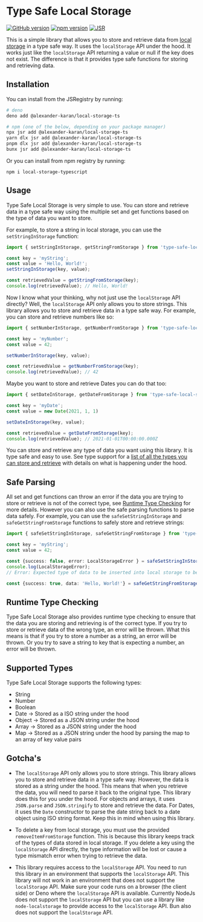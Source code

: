 # Type Safe Local Storage

[![GitHub version](https://badge.fury.io/gh/AlexanderKaran%2Flocal-storage-ts.svg)](https://badge.fury.io/gh/AlexanderKaran%2Flocal-storage-ts)
[![npm version](https://badge.fury.io/js/local-storage-typescript.svg)](https://badge.fury.io/js/local-storage-typescript)
[![JSR](https://jsr.io/badges/@alexander-karan/local-storage-ts)](https://jsr.io/@alexander-karan/local-storage-ts)


This is a simple library that allows you to store and retrieve data from [local storage](https://developer.mozilla.org/en-US/docs/Web/API/Window/localStorage) in a type safe way. It uses the `localStorage` API under the hood. It works just like the `localStorage` API returning a value or null if the key does not exist. The difference is that it provides type safe functions for storing and retrieving data.

## Installation

You can install from the JSRegistry by running:

```bash
# deno
deno add @alexander-karan/local-storage-ts

# npm (one of the below, depending on your package manager)
npx jsr add @alexander-karan/local-storage-ts
yarn dlx jsr add @alexander-karan/local-storage-ts
pnpm dlx jsr add @alexander-karan/local-storage-ts
bunx jsr add @alexander-karan/local-storage-ts
```

Or you can install from npm registry by running:

```
npm i local-storage-typescript
```

## Usage

Type Safe Local Storage is very simple to use. You can store and retrieve data in a type safe way using the multiple set and get functions based on the type of data you want to store.

For example, to store a string in local storage, you can use the `setStringInStorage` function:

```typescript
import { setStringInStorage, getStringFromStorage } from 'type-safe-local-storage';

const key = 'myString';
const value = 'Hello, World!';
setStringInStorage(key, value);

const retrievedValue = getStringFromStorage(key);
console.log(retrievedValue); // Hello, World!
```

Now I know what your thinking, why not just use the `localStorage` API directly? Well, the `localStorage` API only allows you to store strings. This library allows you to store and retrieve data in a type safe way. For example, you can store and retrieve numbers like so:

```typescript
import { setNumberInStorage, getNumberFromStorage } from 'type-safe-local-storage';

const key = 'myNumber';
const value = 42;

setNumberInStorage(key, value);

const retrievedValue = getNumberFromStorage(key);
console.log(retrievedValue); // 42
```

Maybe you want to store and retrieve Dates you can do that too:

```typescript
import { setDateInStorage, getDateFromStorage } from 'type-safe-local-storage';

const key = 'myDate';
const value = new Date(2021, 1, 1)

setDateInStorage(key, value);

const retrievedValue = getDateFromStorage(key);
console.log(retrievedValue); // 2021-01-01T00:00:00.000Z
```

You can store and retrieve any type of data you want using this library. It is type safe and easy to use. See type support for a [list of all the types you can store and retrieve](#supported-types) with details on what is happening under the hood. 

## Safe Parsing 

All set and get functions can throw an error if the data you are trying to store or retrieve is not of the correct type, see [Runtime Type Checking](#runtime-type-checking) for more details. However you can also use the safe parsing functions to parse data safely. For example, you can use the `safeSetStringInStorage` and `safeGetStringFromStorage` functions to safely store and retrieve strings:

```typescript
import { safeSetStringInStorage, safeGetStringFromStorage } from 'type-safe-local-storage';

const key = 'myString';
const value = 42;

const {success: false, error: LocalStorageError } = safeSetStringInStorage(key, value);
console.log(LocalStorageError); 
// Error: Expected type of data to be inserted into local storage to be string but got number for key myString

const {success: true, data: 'Hello, World!'} = safeGetStringFromStorage(key);
```

## Runtime Type Checking

Type Safe Local Storage also provides runtime type checking to ensure that the data you are storing and retrieving is of the correct type. If you try to store or retrieve data of the wrong type, an error will be thrown. What this means is that if you try to store a number as a string, an error will be thrown. Or you try to save a string to key that is expecting a number, an error will be thrown.

## Supported Types

Type Safe Local Storage supports the following types:

- String
- Number
- Boolean
- Date -> Stored as a ISO string under the hood
- Object -> Stored as a JSON string under the hood
- Array -> Stored as a JSON string under the hood
- Map -> Stored as a JSON string under the hood by parsing the map to an array of key value pairs

## Gotcha's

- The `localStorage` API only allows you to store strings. This library allows you to store and retrieve data in a type safe way. However, the data is stored as a string under the hood. This means that when you retrieve the data, you will need to parse it back to the original type. This library does this for you under the hood. For objects and arrays, it uses `JSON.parse` and `JSON.stringify` to store and retrieve the data. For Dates, it uses the `Date` constructor to parse the date string back to a date object using ISO string format. Keep this in mind when using this library.

- To delete a key from local storage, you must use the provided `removeItemFromStorage` function. This is because this library keeps track of the types of data stored in local storage. If you delete a key using the `localStorage` API directly, the type information will be lost or cause a type mismatch error when trying to retrieve the data.

- This library requires access to the `localStorage` API. You need to run this library in an environment that supports the `localStorage` API. This library will not work in an environment that does not support the `localStorage` API. Make sure your code runs on a browser (the client side) or Deno where the `localStorage` API is available. Currently NodeJs does not support the `localStorage` API but you can use a library like `node-localstorage` to provide access to the `localStorage` API. Bun also does not support the `localStorage` API.
